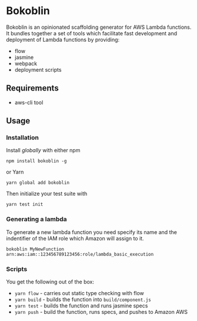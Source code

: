 # Bokoblin
Bokoblin is an opinionated scaffolding generator for AWS Lambda functions. It bundles together a set of tools which facilitate fast development and deployment of Lambda functions by providing:
- flow
- jasmine
- webpack
- deployment scripts

## Requirements
- aws-cli tool

## Usage

### Installation
Install _globally_ with either npm
```
npm install bokoblin -g
```
or Yarn
```
yarn global add bokoblin
```
Then initialize your test suite with

```
yarn test init
```

### Generating a lambda
To generate a new lambda function you need specify its name and the indentifier of the IAM role which Amazon will assign to it.
```
bokoblin MyNewFunction arn:aws:iam::123456789123456:role/lambda_basic_execution
```

### Scripts
You get the following out of the box:
- `yarn flow` - carries out static type checking with flow
- `yarn build` - builds the function into `build/component.js`
- `yarn test` - builds the function and runs jasmine specs
- `yarn push` - build the function, runs specs, and pushes to Amazon AWS
